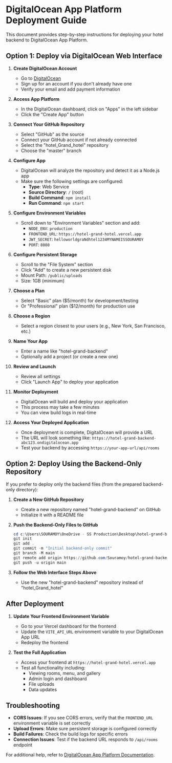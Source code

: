 # DigitalOcean App Platform Deployment Guide

This document provides step-by-step instructions for deploying your hotel backend to DigitalOcean App Platform.

## Option 1: Deploy via DigitalOcean Web Interface

1. **Create DigitalOcean Account**
   - Go to [DigitalOcean](https://www.digitalocean.com/)
   - Sign up for an account if you don't already have one
   - Verify your email and add payment information

2. **Access App Platform**
   - In the DigitalOcean dashboard, click on "Apps" in the left sidebar
   - Click the "Create App" button

3. **Connect Your GitHub Repository**
   - Select "GitHub" as the source
   - Connect your GitHub account if not already connected
   - Select the "hotel_Grand_hotel" repository
   - Choose the "master" branch

4. **Configure App**
   - DigitalOcean will analyze the repository and detect it as a Node.js app
   - Make sure the following settings are configured:
     - **Type**: Web Service
     - **Source Directory**: `/` (root)
     - **Build Command**: `npm install`
     - **Run Command**: `npm start`

5. **Configure Environment Variables**
   - Scroll down to "Environment Variables" section and add:
     - `NODE_ENV`: `production`
     - `FRONTEND_URL`: `https://hotel-grand-hotel.vercel.app`
     - `JWT_SECRET`: `helloworldgraNdhtel1234MYNAMEISSOURAMOY`
     - `PORT`: `8080`

6. **Configure Persistent Storage**
   - Scroll to the "File System" section
   - Click "Add" to create a new persistent disk
   - Mount Path: `/public/uploads`
   - Size: 1GB (minimum)

7. **Choose a Plan**
   - Select "Basic" plan ($5/month) for development/testing
   - Or "Professional" plan ($12/month) for production use

8. **Choose a Region**
   - Select a region closest to your users (e.g., New York, San Francisco, etc.)

9. **Name Your App**
   - Enter a name like "hotel-grand-backend"
   - Optionally add a project (or create a new one)

10. **Review and Launch**
    - Review all settings
    - Click "Launch App" to deploy your application

11. **Monitor Deployment**
    - DigitalOcean will build and deploy your application
    - This process may take a few minutes
    - You can view build logs in real-time

12. **Access Your Deployed Application**
    - Once deployment is complete, DigitalOcean will provide a URL
    - The URL will look something like: `https://hotel-grand-backend-abc123.ondigitalocean.app`
    - Test your backend by accessing `https://your-app-url/api/rooms`

## Option 2: Deploy Using the Backend-Only Repository

If you prefer to deploy only the backend files (from the prepared backend-only directory):

1. **Create a New GitHub Repository**
   - Create a new repository named "hotel-grand-backend" on GitHub
   - Initialize it with a README file

2. **Push the Backend-Only Files to GitHub**
   ```powershell
   cd c:\Users\SOURAMOY\OneDrive - SS Production\Desktop\hotel-grand-backend
   git init
   git add .
   git commit -m "Initial backend-only commit"
   git branch -M main
   git remote add origin https://github.com/Souramoy/hotel-grand-backend.git
   git push -u origin main
   ```

3. **Follow the Web Interface Steps Above**
   - Use the new "hotel-grand-backend" repository instead of "hotel_Grand_hotel"

## After Deployment

1. **Update Your Frontend Environment Variable**
   - Go to your Vercel dashboard for the frontend
   - Update the `VITE_API_URL` environment variable to your DigitalOcean App URL
   - Redeploy the frontend

2. **Test the Full Application**
   - Access your frontend at `https://hotel-grand-hotel.vercel.app`
   - Test all functionality including:
     - Viewing rooms, menu, and gallery
     - Admin login and dashboard
     - File uploads
     - Data updates

## Troubleshooting

- **CORS Issues**: If you see CORS errors, verify that the `FRONTEND_URL` environment variable is set correctly
- **Upload Errors**: Make sure persistent storage is configured correctly
- **Build Failures**: Check the build logs for specific errors
- **Connection Issues**: Test if the backend URL responds to `/api/rooms` endpoint

For additional help, refer to [DigitalOcean App Platform Documentation](https://docs.digitalocean.com/products/app-platform/).
